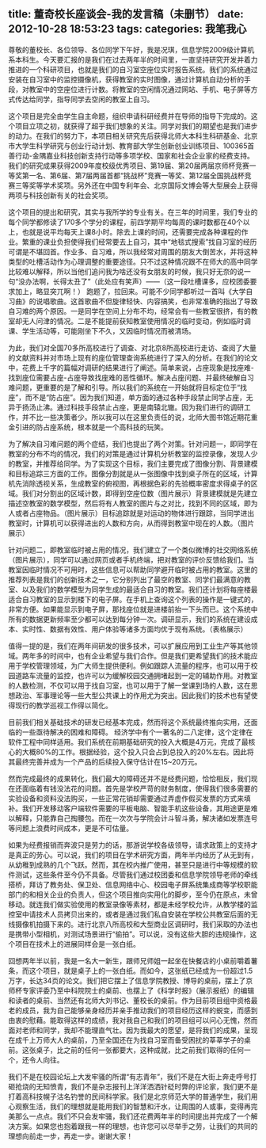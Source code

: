 title: 董奇校长座谈会-我的发言稿（未删节）
date: 2012-10-28 18:53:23
tags:
categories: 我笔我心
---

尊敬的董校长、各位领导、各位同学下午好，我是况琪，信息学院2009级计算机系本科生。今天要汇报的是我们在过去两年半的时间里，一直坚持研究开发并着力推进的一个科研项目，也就是我们的自习室空座位实时报告系统。我们的系统通过安装在自习室中的监控摄像机，获得教室的实时图像，通过计算机自动分析的手段，对教室中的空座位进行计数。将教室的空闲情况通过网站、手机、电子屏等方式传达给同学，指导同学去空闲的教室上自习。

这个项目是完全由学生自主命题，组织申请科研经费并在导师的指导下完成的。这个项目立项之初，就获得了超乎我们想象的关注。同学对我们的期望也是我们进步的动力。在我们的努力下，本项目相关研究先后获得北师大本科生科研基金、北京市大学生科学研究与创业行动计划、教育部大学生创新创业训练项目、100365首善行动-金隅嘉业科技创新支持行动等多项学校、国家和社会企业家的经费支持。我们的研究成果获得2009年度校级优秀项目、第19届、第20届两届京师杯竞赛一等奖第一名、第6届、第7届两届首都“挑战杯”竞赛一等奖、第12届全国挑战杯竞赛三等奖等学术奖项。另外还在中国专利年会、北京国际文博会等大型展会上获得两项与科技创新有关的社会奖项。

<!--more-->

这个项目的提出和研究，其实与我所学的专业有关。在三年的时间里，我们专业的每个同学都修读了170多个学分的课程，前四学期平均每周的课时数都在40个以上，也就是说平均每天上课8小时。除去上课的时间，还需要完成各种课程的作业。繁重的课业负担使得我们经常要去上自习，其中“地毯式搜索”找自习室的经历可谓是不堪回首。作业多、自习难，所以我经常对周围的朋友大倒苦水，并将这种类型的吐槽活动作为心理调整的重要途径。只不过这种情况跟不在师大的高中同学比较难以解释，所以当他们追问我为啥还没有女朋友的时候，我只好无奈的说一句“没办法啊，长得太丑了”（此处应有笑声）——（这一段吐槽课多，应校团委要求加上，略显突兀啊！）
跑题了，拉回来。可能不少同学都听过一首叫《大学自习曲》的说唱歌曲。这首歌曲不但旋律轻快、内容搞笑，也非常准确的指出了导致自习难的两个原因。一是同学在空间上分布不均，经常会有一些教室很挤，有的教室却无人问津的情况。二是不能提前获知教室使用情况的临时变动，例如临时调课、学生活动等，可能刚坐下不久，又因临时情况而被清场。

为此，我们对全国70多所高校进行了调查、对北京8所高校进行走访、查阅了大量的文献资料并对市场上现有的座位管理查询系统进行了深入的分析。在我们的论文中，花费上千字的篇幅对调研的结果进行了阐述。简单来说，占座现象是找座难-找到座位需要占座-占座导致找座难的恶性循环。解决占座问题、并最终破解自习难问题，更重要的是了解和引导。所以我们的系统在一开始就将目标定位于“找座”，而不是“防占座”。因为我们知道，单方面的通过各种手段禁止同学占座，无异于扬汤止沸。通过科技手段禁止占座，更是南辕北辙。因为我们进行的调研工作，并不比一些决策者少。所以我可以在这里负责任的说，北师大图书馆近期花重金引进的防占座系统，根本就是一个高科技的玩笑。

为了解决自习难问题的两个症结，我们也提出了两个对策。针对问题一，即同学在教室的分布不均的情况，我们的对策是通过计算机分析教室的监控录像，发现人少的教室，并推荐给同学。为了实现这个目标，我们主要完成了图像分割、背景建模和目标追踪三方面的工作。图像分割就是从一张图像中找到桌子所在的区域，计算机先消除透视关系，生成教室的俯视图，再根据色彩的先验概率密度求得桌子的区域。我们对分割出的区域计数，即得到空座位数（图片展示）背景建模就是先建立描述空教室的数学模型，然后将有人教室的图片与之对比，找到不同的区域，即为人或者占座物品。（图片展示）目标追踪就是对运动的物体进行跟踪，当同学进出教室时，计算机可以获得进出的人数和方向，从而得到教室中现在的人数。（图片展示）

针对问题二，即教室临时被占用的情况，我们建立了一个类似微博的社交网络系统（图片展示），同学可以通过网页或者手机终端，把对教室的评价反馈给我们。当教室因临时情况不可用时，这些信息可以帮助同学避开临时被占用的教室。这里的推荐列表是我们的创新技术之一，它分别列出了最空的教室、同学们最满意的教室、以及我们的数学模型为同学生成的最适合自习的教室。我们还计划将每座楼最适合自习教室的显示到楼下的电子屏。在手机上查询这个列表的操作是一键式的，非常方便。如果能显示到电子屏，那找座位就是进楼前抬一下头而已。这个系统中所有的数据更新频率至少都可以达到每分钟一次。调研显示，我们的系统在建设成本、实时性、数据有效性、用户体验等诸多方面均优于现有系统。（表格展示）

值得一提的是，我们在两年间研发的很多技术，可以扩展应用到工业生产等其他领域。两年多的时间中，也有企业希望与我们合作。但是我们更希望我们的技术能应用于学校管理领域，为广大师生提供便利。例如跟踪人流量的程序，也可以用于校园道路车流量的监控，也许可以为缓解校园交通拥堵起到一定的辅助作用。对教室的人数检测，不仅可以用于找自习室，也可以用于了解一堂课到场的人数，这在思想政治、军事理论等一些大型公共课上的作用尤为突出。因此我们的技术也有望使得现行的教学巡视工作得以简化。

目前我们相关基础技术的研发已经基本完成，然而将这个系统最终推向实用，还面临的一些亟待解决的困难和障碍。
经济学中有个一著名的二八定律，这个定律在软件工程中同样适用。我们系统在前期基础研究的投入大概是4万元，完成了最核心的大概80%的工作。根据经验，这个投入只会占到总投入的20%左右。因此将其最终完善并成为一个产品的后续投入保守估计在15~20万元。

然而完成最终的成果转化，我们最大的障碍还并不是经费问题，恰恰相反，我们现在还面临着有钱没法花的问题。首先是学校严苛的财务制度，使得我们很多需要的实验设备和资料没法购买，一些正常花销却需要通过弄虚作假买发票的方式来填补。我们开发移动客户端软件需要的平板电脑、智能手机这些设备，其用途更是难以解释，只能靠自己掏腰包。而在一次次与学院会计斗智斗勇，解决诸如发票连号等问题上浪费时间成本，更是不可估量。

如果为经费报销而奔波只是劳力的话，那游说学校各级领导，请求政策上的支持才是真正的劳心。可以说，我们的项目在学术研究方面，两年半内经历了从无到有，从幼稚到成熟的几个飞跃。然而，其在校内推广使用，甚至只是进行中等规模的软件测试，这些条件至今仍不具备。尽管我们通过校团委和信息学院领导老师的牵线搭桥，拜访了教务处、保卫处、信息网络中心、校园电子屏系统集成商等学校职能部门的和相关企业的负责人，但这个项目推向实用化的脚步，至今仍在原点，未曾移动。就连我们做实验使用的教室录像等素材，都是未经学校允许，从教学楼的监控室中请技术人员拷贝出来的，或者是通过我们私自安装在学校公共教室后面的无线摄像机拍摄下来的。进行北京八所高校和大型商业区调研时，我们采取的办法也是携带小型相机，对测试场景进行“偷拍”。可以说，没有这些大胆的违规操作，这个项目在技术上的进展同样会是一张白纸。

回想两年半以前，我是一名大一新生，跟师兄师姐一起坐在快餐店的小桌前嚼着薯条，而这个项目，就是桌子上的一张白纸。而如今，这张纸已经成为一份超过1.5万字，长达34页的论文。我们把它摆上了信息学院教授、博导的桌前，摆上了京师杯专家评委乃至中科院院士的桌前、也摆上了《科学时报》（展示报纸）的编辑和读者的桌前、当然还有北师大刘书记、董校长的桌前。作为目前项目组中资格最老的成员，我为自己能够亲身经历并亲手推动我们的项目经历这样的蜕变，而感到由衷的慰藉。能取得这样的成绩，我对我自己和我们的项目组可以问心无愧，然而面对老师和同学，我却不能理直气壮。因为我最大的愿望，是将我们的成果，呈现在成千上万师大人的桌前，乃至全国还在为找自习室而备受困扰的莘莘学子的桌前。这张桌子，比之前的任何一张都要大，这种成就，比之前我们取得的任何一个，还令人向往。

我们不是在校园论坛上大发牢骚的所谓“有志青年”，我们不是在大街上奔走呼号打砸抢烧的无知愤青，我们不是杂志报刊上洋洋洒洒针砭时弊的评论家，我们更不是打着高科技幌子沽名钓誉的民间科学家。我们是北京师范大学的普通学生，我们用心观察生活，我们的理想就是能用我们的智慧和汗水，让周围的人或事，变得再完美那么一点点。我们不只会发牢骚，我们还花费两年半的时间提出并完成了一个解决方案。如果您也抱着跟我一样的理想，也许您可以尽举手之劳，让我们的共同的理想向前走一步，再走一步。谢谢大家！
